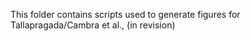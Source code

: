 This folder contains scripts used to generate figures for Tallapragada/Cambra et al., (in revision)
